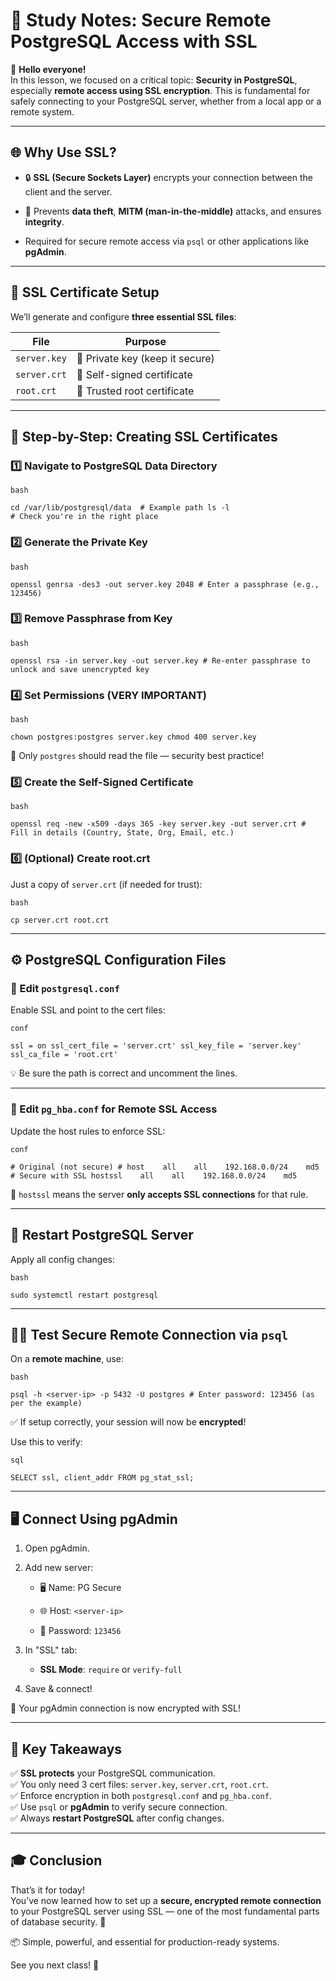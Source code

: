 # 🔐 **Study Notes: Secure Remote PostgreSQL Access with SSL**

👋 **Hello everyone!**  
In this lesson, we focused on a critical topic: **Security in PostgreSQL**, especially **remote access using SSL encryption**. This is fundamental for safely connecting to your PostgreSQL server, whether from a local app or a remote system.

---

## 🌐 Why Use SSL?

- 🔒 **SSL (Secure Sockets Layer)** encrypts your connection between the client and the server.
    
- 🔐 Prevents **data theft**, **MITM (man-in-the-middle)** attacks, and ensures **integrity**.
    
- Required for secure remote access via `psql` or other applications like **pgAdmin**.
    

---

## 📁 SSL Certificate Setup

We’ll generate and configure **three essential SSL files**:

|File|Purpose|
|---|---|
|`server.key`|🔑 Private key (keep it secure)|
|`server.crt`|📜 Self-signed certificate|
|`root.crt`|🧾 Trusted root certificate|

---

## 🧪 Step-by-Step: Creating SSL Certificates

### 1️⃣ **Navigate to PostgreSQL Data Directory**
	
	bash
	
`cd /var/lib/postgresql/data  # Example path ls -l                        # Check you're in the right place`

### 2️⃣ **Generate the Private Key**
	
	bash
	
`openssl genrsa -des3 -out server.key 2048 # Enter a passphrase (e.g., 123456)`

### 3️⃣ **Remove Passphrase from Key**
	
	bash
	
`openssl rsa -in server.key -out server.key # Re-enter passphrase to unlock and save unencrypted key`

### 4️⃣ **Set Permissions (VERY IMPORTANT)**
	
	bash
	
`chown postgres:postgres server.key chmod 400 server.key`

📛 Only `postgres` should read the file — security best practice!

### 5️⃣ **Create the Self-Signed Certificate**
	
	bash
	
`openssl req -new -x509 -days 365 -key server.key -out server.crt # Fill in details (Country, State, Org, Email, etc.)`

### 6️⃣ **(Optional) Create root.crt**

Just a copy of `server.crt` (if needed for trust):
	
	bash
	
`cp server.crt root.crt`

---

## ⚙️ PostgreSQL Configuration Files

### 🔧 Edit `postgresql.conf`

Enable SSL and point to the cert files:
	
	conf
	
`ssl = on ssl_cert_file = 'server.crt' ssl_key_file = 'server.key' ssl_ca_file = 'root.crt'`

💡 Be sure the path is correct and uncomment the lines.

---

### 🔐 Edit `pg_hba.conf` for Remote SSL Access

Update the host rules to enforce SSL:
	
	conf
	
`# Original (not secure) # host    all    all    192.168.0.0/24    md5  # Secure with SSL hostssl    all    all    192.168.0.0/24    md5`

🧠 `hostssl` means the server **only accepts SSL connections** for that rule.

---

## 🔁 Restart PostgreSQL Server

Apply all config changes:
	
	bash
	
`sudo systemctl restart postgresql`

---

## 🧑‍💻 Test Secure Remote Connection via `psql`

On a **remote machine**, use:
	
	bash
	
`psql -h <server-ip> -p 5432 -U postgres # Enter password: 123456 (as per the example)`

✅ If setup correctly, your session will now be **encrypted**!

Use this to verify:
	
	sql
	
`SELECT ssl, client_addr FROM pg_stat_ssl;`

---

## 🖥️ Connect Using **pgAdmin**

1. Open pgAdmin.
    
2. Add new server:
    
    - 🖥️ Name: PG Secure
        
    - 🌐 Host: `<server-ip>`
        
    - 🔑 Password: `123456`
        
3. In "SSL" tab:
    
    - **SSL Mode**: `require` or `verify-full`
        
4. Save & connect!
    

🎉 Your pgAdmin connection is now encrypted with SSL!

---

## 🧠 Key Takeaways

✅ **SSL protects** your PostgreSQL communication.  
✅ You only need 3 cert files: `server.key`, `server.crt`, `root.crt`.  
✅ Enforce encryption in both `postgresql.conf` and `pg_hba.conf`.  
✅ Use `psql` or **pgAdmin** to verify secure connection.  
✅ Always **restart PostgreSQL** after config changes.

---

## 🎓 Conclusion

That’s it for today!  
You’ve now learned how to set up a **secure, encrypted remote connection** to your PostgreSQL server using SSL — one of the most fundamental parts of database security. 🔐

📦 Simple, powerful, and essential for production-ready systems.

See you next class! 👋